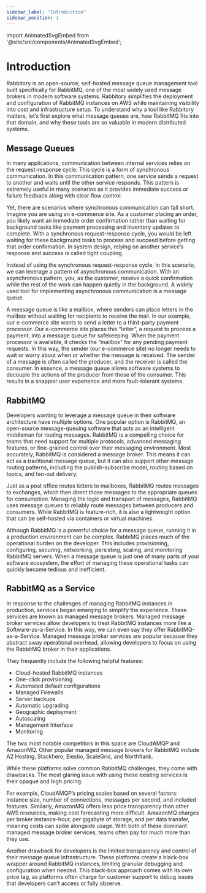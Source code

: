 ```yaml
---
sidebar_label: "Introduction"
sidebar_position: 1
---
```


import AnimatedSvgEmbed from '@site/src/components/AnimatedSvgEmbed';

# Introduction

Rabbitory is an open-source, self-hosted message queue management tool built specifically for RabbitMQ, one of the most widely used message brokers in modern software systems. Rabbitory simplifies the deployment and configuration of RabbitMQ instances on AWS while maintaining visibility into cost and infrastructure setup. To understand why a tool like Rabbitory matters, let’s first explore what message queues are, how RabbitMQ fits into that domain, and why these tools are so valuable in modern distributed systems.

## Message Queues

In many applications, communication between internal services relies on the request-response cycle. This cycle is a form of synchronous communication. In this communication pattern, one service sends a request to another and waits until the other service responds. This pattern is extremely useful in many scenarios as it provides immediate success or failure feedback along with clear flow control.

Yet, there are scenarios where synchronous communication can fall short. Imagine you are using an e-commerce site. As a customer placing an order, you likely want an immediate order confirmation rather than waiting for background tasks like payment processing and inventory updates to complete. With a synchronous request-response cycle, you would be left waiting for these background tasks to process and succeed before getting that order confirmation. In system design, relying on another service’s response and success is called tight coupling.

Instead of using the synchronous request-response cycle, in this scenario, we can leverage a pattern of asynchronous communication. With an asynchronous pattern, you, as the customer, receive a quick confirmation while the rest of the work can happen quietly in the background. A widely used tool for implementing asynchronous communication is a message queue.

<AnimatedSvgEmbed svgName="message-queue.svg" altText="Message Queue Demonstration" />

A message queue is like a mailbox, where senders can place letters in the mailbox without waiting for recipients to receive the mail. In our example, our e-commerce site wants to send a letter to a third-party payment processor. Our e-commerce site places this “letter”, a request to process a payment, into a message queue for safekeeping. When the payment processor is available, it checks the “mailbox” for any pending payment requests. In this way, the sender (our e-commerce site) no longer needs to wait or worry about when or whether the message is received. The sender of a message is often called the producer, and the receiver is called the consumer. In essence, a message queue allows software systems to decouple the actions of the producer from those of the consumer. This results in a snappier user experience and more fault-tolerant systems.

## RabbitMQ

Developers wanting to leverage a message queue in their software architecture have multiple options. One popular option is RabbitMQ, an open-source message-queuing software that acts as an intelligent middleman for routing messages. RabbitMQ is a compelling choice for teams that need support for multiple protocols, advanced messaging features, or fine-grained control over their messaging environment.
Most accurately, RabbitMQ is considered a message broker. This means it can act as a traditional message queue, but it can also support other message routing patterns, including the publish-subscribe model, routing based on topics, and fan-out delivery.

Just as a post office routes letters to mailboxes, RabbitMQ routes messages to exchanges, which then direct those messages to the appropriate queues for consumption. Managing the logic and transport of messages, RabbitMQ uses message queues to reliably route messages between producers and consumers. While RabbitMQ is feature-rich, it is also a lightweight option that can be self-hosted via containers or virtual machines.

Although RabbitMQ is a powerful choice for a message queue, running it in a production environment can be complex. RabbiMQ places much of the operational burden on the developer. This includes provisioning, configuring, securing, networking, persisting, scaling, and monitoring RabbitMQ servers. When a message queue is just one of many parts of your software ecosystem, the effort of managing these operational tasks can quickly become tedious and inefficient.

## RabbitMQ as a Service

In response to the challenges of managing RabbitMQ instances in production, services began emerging to simplify the experience. These services are known as managed message brokers. Managed message broker services allow developers to treat RabbitMQ instances more like a Software-as-a-Service. In this way, we can even say they offer RabbitMQ-as-a-Service. Managed message broker services are popular because they abstract away operational overhead, allowing developers to focus on using the RabbitMQ broker in their applications.

They frequently include the following helpful features:

- Cloud-hosted RabbitMQ instances
- One-click provisioning
- Automated default configurations
- Managed Firewalls
- Server backups
- Automatic upgrading
- Geographic deployment
- Autoscaling
- Management Interface
- Monitoring

The two most notable competitors in this space are CloudAMQP and AmazonMQ. Other popular managed message brokers for RabbitMQ include A2 Hosting, Stackhero, Elestio, ScaleGrid, and Northflank.

While these platforms solve common RabbitMQ challenges, they come with drawbacks. The most glaring issue with using these existing services is their opaque and high pricing.

For example, CloudAMQP’s pricing scales based on several factors: instance size, number of connections, messages per second, and included features. Similarly, AmazonMQ offers less price transparency than other AWS resources, making cost forecasting more difficult. AmazonMQ charges per broker instance-hour, per gigabyte of storage, and per data transfer, meaning costs can spike alongside usage. With both of these dominant managed message broker services, teams often pay for much more than they use.

Another drawback for developers is the limited transparency and control of their message queue infrastructure. These platforms create a black-box wrapper around RabbitMQ instances, limiting granular debugging and configuration when needed. This black-box approach comes with its own price tag, as platforms often charge for customer support to debug issues that developers can’t access or fully observe.
